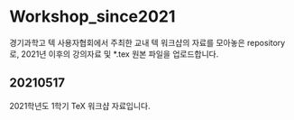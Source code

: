 # Workshop_since2021
경기과학고 텍 사용자협회에서 주최한 교내 텍 워크샵의 자료를 모아놓은 repository로, 2021년 이후의 강의자료 및 *.tex 원본 파일을 업로드합니다.

## 20210517
2021학년도 1학기 TeX 워크샵 자료입니다.
